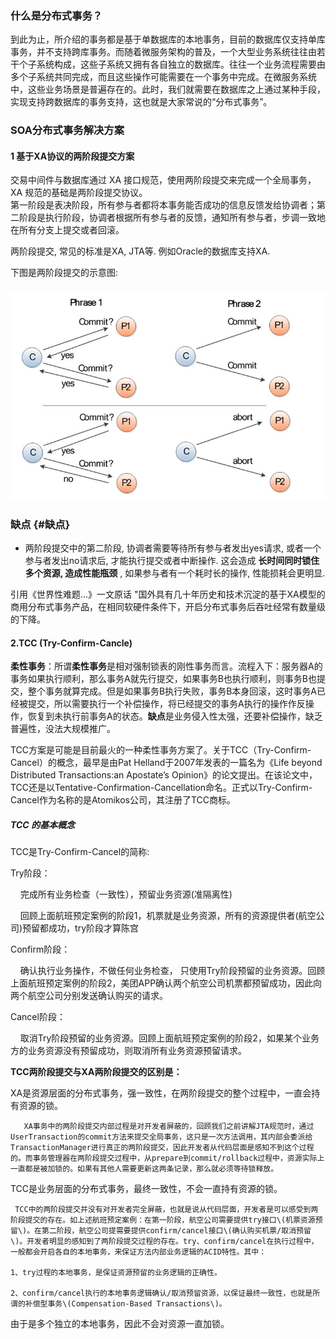 ### 什么是分布式事务？

到此为止，所介绍的事务都是基于单数据库的本地事务，目前的数据库仅支持单库事务，并不支持跨库事务。而随着微服务架构的普及，一个大型业务系统往往由若干个子系统构成，这些子系统又拥有各自独立的数据库。往往一个业务流程需要由多个子系统共同完成，而且这些操作可能需要在一个事务中完成。在微服务系统中，这些业务场景是普遍存在的。此时，我们就需要在数据库之上通过某种手段，实现支持跨数据库的事务支持，这也就是大家常说的“分布式事务”。

### SOA分布式事务解决方案

#### 1 基于XA协议的两阶段提交方案

交易中间件与数据库通过 XA 接口规范，使用两阶段提交来完成一个全局事务， XA 规范的基础是两阶段提交协议。  
第一阶段是表决阶段，所有参与者都将本事务能否成功的信息反馈发给协调者；第二阶段是执行阶段，协调者根据所有参与者的反馈，通知所有参与者，步调一致地在所有分支上提交或者回滚。

两阶段提交, 常见的标准是XA, JTA等. 例如Oracle的数据库支持XA.

下图是两阶段提交的示意图:

#### ![](/assets/import1.png)

### 缺点 {#缺点}

* 两阶段提交中的第二阶段, 协调者需要等待所有参与者发出yes请求, 或者一个参与者发出no请求后, 才能执行提交或者中断操作. 这会造成
  **长时间同时锁住多个资源, 造成性能瓶颈**
  , 如果参与者有一个耗时长的操作, 性能损耗会更明显.

引用《世界性难题...》一文原话 "国外具有几十年历史和技术沉淀的基于XA模型的商用分布式事务产品，在相同软硬件条件下，开启分布式事务后吞吐经常有数量级的下降。

#### 2.TCC \(Try-Confirm-Cancle\)

**柔性事务**：所谓**柔性事务**是相对强制锁表的刚性事务而言。流程入下：服务器A的事务如果执行顺利，那么事务A就先行提交，如果事务B也执行顺利，则事务B也提交，整个事务就算完成。但是如果事务B执行失败，事务B本身回滚，这时事务A已经被提交，所以需要执行一个补偿操作，将已经提交的事务A执行的操作作反操作，恢复到未执行前事务A的状态。**缺点**是业务侵入性太强，还要补偿操作，缺乏普遍性，没法大规模推广。

TCC方案是可能是目前最火的一种柔性事务方案了。关于TCC（Try-Confirm-Cancel）的概念，最早是由Pat Helland于2007年发表的一篇名为《Life beyond Distributed Transactions:an Apostate’s Opinion》的论文提出。在该论文中，TCC还是以Tentative-Confirmation-Cancellation命名。正式以Try-Confirm-Cancel作为名称的是Atomikos公司，其注册了TCC商标。

##### TCC 的基本概念

TCC是Try-Confirm-Cancel的简称:

Try阶段：

    完成所有业务检查（一致性），预留业务资源\(准隔离性\)

    回顾上面航班预定案例的阶段1，机票就是业务资源，所有的资源提供者\(航空公司\)预留都成功，try阶段才算陈宫

Confirm阶段：

    确认执行业务操作，不做任何业务检查， 只使用Try阶段预留的业务资源。回顾上面航班预定案例的阶段2，美团APP确认两个航空公司机票都预留成功，因此向两个航空公司分别发送确认购买的请求。

Cancel阶段：

    取消Try阶段预留的业务资源。回顾上面航班预定案例的阶段2，如果某个业务方的业务资源没有预留成功，则取消所有业务资源预留请求。

**TCC两阶段提交与XA两阶段提交的区别是：**

XA是资源层面的分布式事务，强一致性，在两阶段提交的整个过程中，一直会持有资源的锁。

```
   XA事务中的两阶段提交内部过程是对开发者屏蔽的，回顾我们之前讲解JTA规范时，通过UserTransaction的commit方法来提交全局事务，这只是一次方法调用，其内部会委派给TransactionManager进行真正的两阶段提交，因此开发者从代码层面是感知不到这个过程的。而事务管理器在两阶段提交过程中，从prepare到commit/rollback过程中，资源实际上一直都是被加锁的。如果有其他人需要更新这两条记录，那么就必须等待锁释放。
```

TCC是业务层面的分布式事务，最终一致性，不会一直持有资源的锁。

```
 TCC中的两阶段提交并没有对开发者完全屏蔽，也就是说从代码层面，开发者是可以感受到两阶段提交的存在。如上述航班预定案例：在第一阶段，航空公司需要提供try接口\(机票资源预留\)。在第二阶段，航空公司提需要提供confirm/cancel接口\(确认购买机票/取消预留\)。开发者明显的感知到了两阶段提交过程的存在。try、confirm/cancel在执行过程中，一般都会开启各自的本地事务，来保证方法内部业务逻辑的ACID特性。其中：

1、try过程的本地事务，是保证资源预留的业务逻辑的正确性。

2、confirm/cancel执行的本地事务逻辑确认/取消预留资源，以保证最终一致性，也就是所谓的补偿型事务\(Compensation-Based Transactions\)。
```

由于是多个独立的本地事务，因此不会对资源一直加锁。

